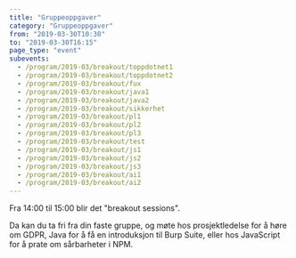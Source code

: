 ```yaml
---
title: "Gruppeoppgaver"
category: "Gruppeoppgaver"
from: "2019-03-30T10:30"
to: "2019-03-30T16:15"
page_type: "event"
subevents:
  - /program/2019-03/breakout/toppdotnet1
  - /program/2019-03/breakout/toppdotnet2
  - /program/2019-03/breakout/fux
  - /program/2019-03/breakout/java1
  - /program/2019-03/breakout/java2
  - /program/2019-03/breakout/sikkerhet
  - /program/2019-03/breakout/pl1
  - /program/2019-03/breakout/pl2
  - /program/2019-03/breakout/pl3
  - /program/2019-03/breakout/test
  - /program/2019-03/breakout/js1
  - /program/2019-03/breakout/js2
  - /program/2019-03/breakout/js3
  - /program/2019-03/breakout/ai1
  - /program/2019-03/breakout/ai2
---
```


Fra 14:00 til 15:00 blir det "breakout sessions". 

Da kan du ta fri fra din faste gruppe, og møte hos prosjektledelse for å høre om GDPR, Java for å få en introduksjon til Burp Suite, eller hos JavaScript for å prate om sårbarheter i NPM.